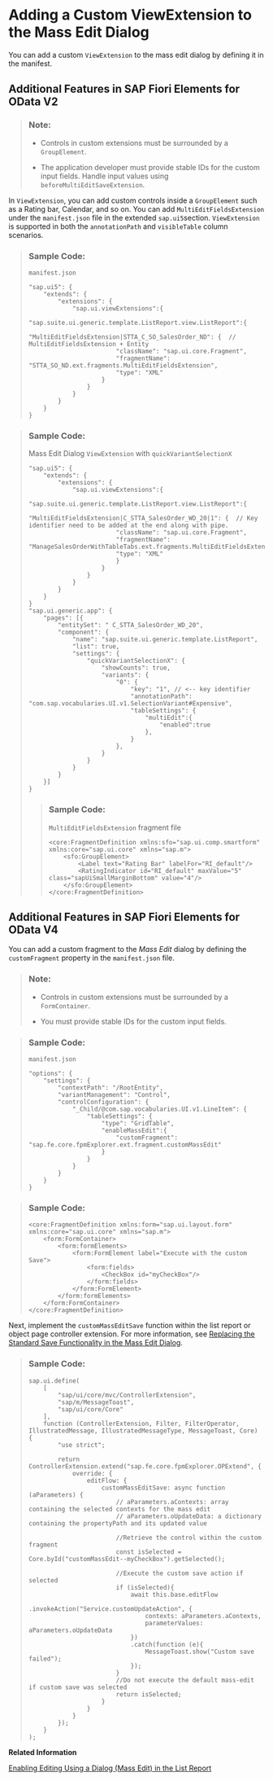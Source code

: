 <!-- loiofd26feeff61e4b6194ad48c579bac17e -->

# Adding a Custom ViewExtension to the Mass Edit Dialog

You can add a custom `ViewExtension` to the mass edit dialog by defining it in the manifest.



<a name="loiofd26feeff61e4b6194ad48c579bac17e__section_rwz_4md_bdc"/>

## Additional Features in SAP Fiori Elements for OData V2

> ### Note:  
> -   Controls in custom extensions must be surrounded by a `GroupElement`.
> 
> -   The application developer must provide stable IDs for the custom input fields. Handle input values using `beforeMultiEditSaveExtension`.

In `ViewExtension`, you can add custom controls inside a `GroupElement` such as a Rating bar, Calendar, and so on. You can add `MultiEditFieldsExtension` under the `manifest.json` file in the extended `sap.ui5`section. `ViewExtension` is supported in both the `annotationPath` and `visibleTable` column scenarios.

> ### Sample Code:  
> `manifest.json`
> 
> ```
> "sap.ui5": {
>     "extends": {
>         "extensions": {
>             "sap.ui.viewExtensions":{
>                 "sap.suite.ui.generic.template.ListReport.view.ListReport":{
>                     "MultiEditFieldsExtension|STTA_C_SO_SalesOrder_ND": {  // MultiEditFieldsExtension + Entity
>                         "className": "sap.ui.core.Fragment",
>                         "fragmentName": "STTA_SO_ND.ext.fragments.MultiEditFieldsExtension",
>                         "type": "XML"
>                     }
>                 }
>             }
>         }
>     }
> }
> 
> ```

> ### Sample Code:  
> Mass Edit Dialog `ViewExtension` with `quickVariantSelectionX`
> 
> ```
> "sap.ui5": {
>     "extends": {
>         "extensions": {
>             "sap.ui.viewExtensions":{
>                 "sap.suite.ui.generic.template.ListReport.view.ListReport":{
>                     "MultiEditFieldsExtension|C_STTA_SalesOrder_WD_20|1": {  // Key identifier need to be added at the end along with pipe.
>                         "className": "sap.ui.core.Fragment",
>                         "fragmentName": "ManageSalesOrderWithTableTabs.ext.fragments.MultiEditFieldsExtension",
>                         "type": "XML"
>                         }
>                     }
>                 }
>             }
>         }
>     }
> }
> "sap.ui.generic.app": {
>     "pages": [{
>         "entitySet": " C_STTA_SalesOrder_WD_20",
>         "component": {
>             "name": "sap.suite.ui.generic.template.ListReport",
>             "list": true,
>             "settings": {
>                 "quickVariantSelectionX": {
>                     "showCounts": true,
>                     "variants": {
>                         "0": {
>                             "key": "1", // <-- key identifier  
>                             "annotationPath": "com.sap.vocabularies.UI.v1.SelectionVariant#Expensive",
>                             "tableSettings": {
>                                 "multiEdit":{
>                                     "enabled":true
>                                 },
>                             }
>                         },
>                     }
>                 }
>             }
>         }
>     }]
> }
> 
> ```
> 
> > ### Sample Code:  
> > `MultiEditFieldsExtension` fragment file
> > 
> > ```
> > <core:FragmentDefinition xmlns:sfo="sap.ui.comp.smartform" xmlns:core="sap.ui.core" xmlns="sap.m">
> >     <sfo:GroupElement>
> >         <Label text="Rating Bar" labelFor="RI_default"/>
> >         <RatingIndicator id="RI_default" maxValue="5" class="sapUiSmallMarginBottom" value="4"/>
> >     </sfo:GroupElement>
> > </core:FragmentDefinition>
> > 
> > ```



<a name="loiofd26feeff61e4b6194ad48c579bac17e__section_jyd_tmd_bdc"/>

## Additional Features in SAP Fiori Elements for OData V4

You can add a custom fragment to the *Mass Edit* dialog by defining the `customFragment` property in the `manifest.json` file.

> ### Note:  
> -   Controls in custom extensions must be surrounded by a `FormContainer`.
> 
> -   You must provide stable IDs for the custom input fields.

> ### Sample Code:  
> `manifest.json`
> 
> ```
> "options": {
>     "settings": {
>         "contextPath": "/RootEntity",
>         "variantManagement": "Control",
>         "controlConfiguration": {
>             "_Child/@com.sap.vocabularies.UI.v1.LineItem": {
>                 "tableSettings": {
>                     "type": "GridTable",
>                     "enableMassEdit":{
>                         "customFragment": "sap.fe.core.fpmExplorer.ext.fragment.customMassEdit"
>                     }
>                 }
>             }
>         }
>     }
> }
> ```

> ### Sample Code:  
> ```
> <core:FragmentDefinition xmlns:form="sap.ui.layout.form" xmlns:core="sap.ui.core" xmlns="sap.m">
>     <form:FormContainer>
>         <form:formElements>
>             <form:FormElement label="Execute with the custom Save">
>                 <form:fields>
>                     <CheckBox id="myCheckBox"/>
>                 </form:fields>
>             </form:FormElement>
>         </form:formElements>
>     </form:FormContainer>
> </core:FragmentDefinition>
> ```

Next, implement the `customMassEditSave` function within the list report or object page controller extension. For more information, see [Replacing the Standard Save Functionality in the Mass Edit Dialog](replacing-the-standard-save-functionality-in-the-mass-edit-dialog-492d8a9.md).

> ### Sample Code:  
> ```
> sap.ui.define(
>     [
>         "sap/ui/core/mvc/ControllerExtension",
>         "sap/m/MessageToast",
>         "sap/ui/core/Core"
>     ],
>     function (ControllerExtension, Filter, FilterOperator, IllustratedMessage, IllustratedMessageType, MessageToast, Core) {
>         "use strict";
> 
>         return ControllerExtension.extend("sap.fe.core.fpmExplorer.OPExtend", {
>             override: {
>                 editFlow: {
>                     customMassEditSave: async function (aParameters) {
>                         // aParameters.aContexts: array containing the selected contexts for the mass edit
>                         // aParameters.oUpdateData: a dictionary containing the propertyPath and its updated value
>                         
>                         //Retrieve the control within the custom fragment
>                         const isSelected = Core.byId("customMassEdit--myCheckBox").getSelected();
> 
>                         //Execute the custom save action if selected
>                         if (isSelected){
>                             await this.base.editFlow
>                             .invokeAction("Service.customUpdateAction", {
>                                 contexts: aParameters.aContexts,
>                                 parameterValues: aParameters.oUpdateData
>                             })
>                             .catch(function (e){
>                                 MessageToast.show("Custom save failed");
>                             });
>                         }
>                         //Do not execute the default mass-edit if custom save was selected
>                         return isSelected;
>                     }
>                 }
>             }
>         });
>     }
> );
> ```

**Related Information**  


[Enabling Editing Using a Dialog \(Mass Edit\) in the List Report](enabling-editing-using-a-dialog-mass-edit-in-the-list-report-7cc4f04.md "You can edit a single object or multiple objects using a dialog in the list report page.")

